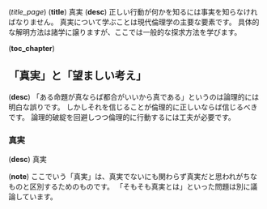 (*title_page*)
(**title**)
真実
(**desc**)
正しい行動が何かを知るには事実を知らなければなりません。
真実について学ぶことは現代倫理学の主要な要素です。
具体的な解明方法は諸学に譲りますが、ここでは一般的な探求方法を学びます。

(**toc_chapter**)

## 「真実」と「望ましい考え」
(**desc**)
「ある命題が真ならば都合がいいから真である」というのは論理的には明白な誤りです。
しかしそれを信じることが倫理的に正しいならば信じるべきです。
論理的破綻を回避しつつ倫理的に行動するには工夫が必要です。

### 真実
(**desc**)
真実


(**note**)
ここでいう「真実」は、真実でないにも関わらず真実だと思われがちなものと区別するためのものです。
「そもそも真実とは」といった問題は別に議論しています。
